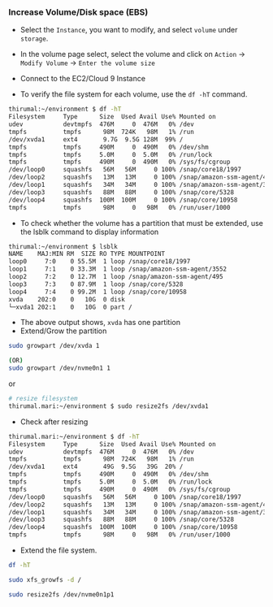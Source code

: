 
### Increase Volume/Disk space (EBS)

* Select the `Instance`, you want to modify, and select `volume` under `storage`.
* In the volume page select, select the volume and click on `Action` -> `Modify Volume` -> `Enter the volume size`

* Connect to the EC2/Cloud 9 Instance
* To verify the file system for each volume, use the `df -hT` command. 

```bash
thirumal:~/environment $ df -hT
Filesystem     Type      Size  Used Avail Use% Mounted on
udev           devtmpfs  476M     0  476M   0% /dev
tmpfs          tmpfs      98M  724K   98M   1% /run
/dev/xvda1     ext4       9.7G  9.5G 128M  99% /
tmpfs          tmpfs     490M     0  490M   0% /dev/shm
tmpfs          tmpfs     5.0M     0  5.0M   0% /run/lock
tmpfs          tmpfs     490M     0  490M   0% /sys/fs/cgroup
/dev/loop0     squashfs   56M   56M     0 100% /snap/core18/1997
/dev/loop2     squashfs   13M   13M     0 100% /snap/amazon-ssm-agent/495
/dev/loop1     squashfs   34M   34M     0 100% /snap/amazon-ssm-agent/3552
/dev/loop3     squashfs   88M   88M     0 100% /snap/core/5328
/dev/loop4     squashfs  100M  100M     0 100% /snap/core/10958
tmpfs          tmpfs      98M     0   98M   0% /run/user/1000
```

* To check whether the volume has a partition that must be extended, use the lsblk command to display information 


```bash
thirumal:~/environment $ lsblk
NAME    MAJ:MIN RM  SIZE RO TYPE MOUNTPOINT
loop0     7:0    0 55.5M  1 loop /snap/core18/1997
loop1     7:1    0 33.3M  1 loop /snap/amazon-ssm-agent/3552
loop2     7:2    0 12.7M  1 loop /snap/amazon-ssm-agent/495
loop3     7:3    0 87.9M  1 loop /snap/core/5328
loop4     7:4    0 99.2M  1 loop /snap/core/10958
xvda    202:0    0   10G  0 disk 
└─xvda1 202:1    0   10G  0 part /
```
* The above output shows, `xvda` has one partition
* Extend/Grow the partition

```bash
sudo growpart /dev/xvda 1

(OR)
sudo growpart /dev/nvme0n1 1


```

or 

```bash
# resize filesystem
thirumal.mari:~/environment $ sudo resize2fs /dev/xvda1
```

* Check after resizing

```bash
thirumal.mari:~/environment $ df -hT
Filesystem     Type      Size  Used Avail Use% Mounted on
udev           devtmpfs  476M     0  476M   0% /dev
tmpfs          tmpfs      98M  724K   98M   1% /run
/dev/xvda1     ext4       49G  9.5G   39G  20% /
tmpfs          tmpfs     490M     0  490M   0% /dev/shm
tmpfs          tmpfs     5.0M     0  5.0M   0% /run/lock
tmpfs          tmpfs     490M     0  490M   0% /sys/fs/cgroup
/dev/loop0     squashfs   56M   56M     0 100% /snap/core18/1997
/dev/loop2     squashfs   13M   13M     0 100% /snap/amazon-ssm-agent/495
/dev/loop1     squashfs   34M   34M     0 100% /snap/amazon-ssm-agent/3552
/dev/loop3     squashfs   88M   88M     0 100% /snap/core/5328
/dev/loop4     squashfs  100M  100M     0 100% /snap/core/10958
tmpfs          tmpfs      98M     0   98M   0% /run/user/1000
```

* Extend the file system.

```bash
df -hT

sudo xfs_growfs -d /

sudo resize2fs /dev/nvme0n1p1
```


